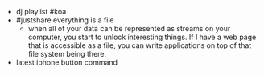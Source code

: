 - dj playlist #koa
- #justshare everything is a file
	- when all of your data can be represented as streams on your computer, you start to unlock interesting things. If I have a web page that is accessible as a file, you can write applications on top of that file system being there.
- latest iphone button command